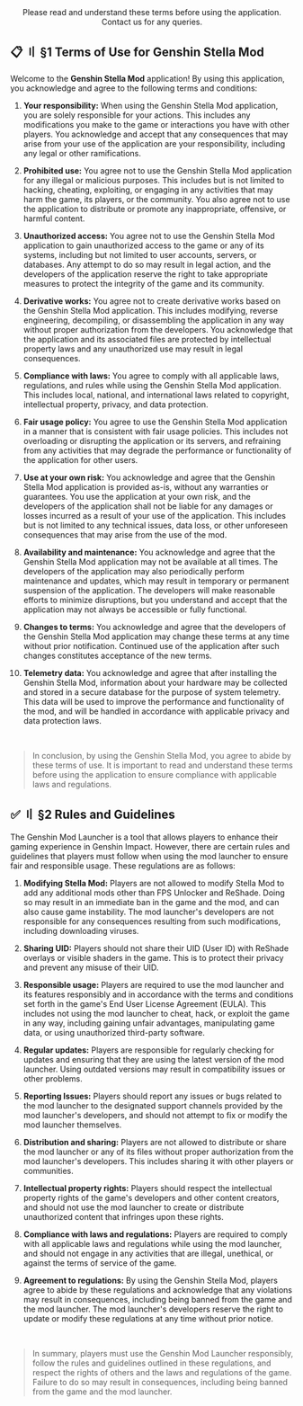 <!-- [[> SEO
###### Number: 1.6

###### Title: Genshin Stella Mod - Terms of Use and Legal Guidelines
###### Description: Read the Terms of Use for Genshin Stella Mod, outlining legal guidelines, user responsibilities, and compliance for enhancing your Genshin Impact experience responsibly.
###### Tags: genshin stella mod terms, user responsibility genshin mod, game mod legal guidelines, genshin impact mod usage, stella mod rules, gaming software terms, mod compliance, genshin mod legalities
###### Canonical: /genshin-impact-reshade/docs?page=terms-of-use
]]> -->

<div align="center">Please read and understand these terms before using the application. Contact us for any queries.</div>

## 📋 〢 §1 Terms of Use for Genshin Stella Mod <!-- {#tos} -->
Welcome to the **Genshin Stella Mod** application! By using this application, you acknowledge and agree to the following terms and conditions:

1. **Your responsibility:**  When using the Genshin Stella Mod application, you are solely responsible for your actions. This includes any modifications you make to the game or interactions you have with other players. You acknowledge and accept that any consequences that may arise from your use of the application are your responsibility, including any legal or other ramifications.

2. **Prohibited use:** You agree not to use the Genshin Stella Mod application for any illegal or malicious purposes. This includes but is not limited to hacking, cheating, exploiting, or engaging in any activities that may harm the game, its players, or the community. You also agree not to use the application to distribute or promote any inappropriate, offensive, or harmful content.

3. **Unauthorized access:** You agree not to use the Genshin Stella Mod application to gain unauthorized access to the game or any of its systems, including but not limited to user accounts, servers, or databases. Any attempt to do so may result in legal action, and the developers of the application reserve the right to take appropriate measures to protect the integrity of the game and its community.

4. **Derivative works:** You agree not to create derivative works based on the Genshin Stella Mod application. This includes modifying, reverse engineering, decompiling, or disassembling the application in any way without proper authorization from the developers. You acknowledge that the application and its associated files are protected by intellectual property laws and any unauthorized use may result in legal consequences.

5. **Compliance with laws:** You agree to comply with all applicable laws, regulations, and rules while using the Genshin Stella Mod application. This includes local, national, and international laws related to copyright, intellectual property, privacy, and data protection.

6. **Fair usage policy:** You agree to use the Genshin Stella Mod application in a manner that is consistent with fair usage policies. This includes not overloading or disrupting the application or its servers, and refraining from any activities that may degrade the performance or functionality of the application for other users.

7. **Use at your own risk:** You acknowledge and agree that the Genshin Stella Mod application is provided as-is, without any warranties or guarantees. You use the application at your own risk, and the developers of the application shall not be liable for any damages or losses incurred as a result of your use of the application. This includes but is not limited to any technical issues, data loss, or other unforeseen consequences that may arise from the use of the mod.

8. **Availability and maintenance:** You acknowledge and agree that the Genshin Stella Mod application may not be available at all times. The developers of the application may also periodically perform maintenance and updates, which may result in temporary or permanent suspension of the application. The developers will make reasonable efforts to minimize disruptions, but you understand and accept that the application may not always be accessible or fully functional.

9. **Changes to terms:** You acknowledge and agree that the developers of the Genshin Stella Mod application may change these terms at any time without prior notification. Continued use of the application after such changes constitutes acceptance of the new terms.

10. **Telemetry data:** You acknowledge and agree that after installing the Genshin Stella Mod, information about your hardware may be collected and stored in a secure database for the purpose of system telemetry. This data will be used to improve the performance and functionality of the mod, and will be handled in accordance with applicable privacy and data protection laws.

<br>

> In conclusion, by using the Genshin Stella Mod, you agree to abide by these terms of use. It is important to read and understand these terms before using the application to ensure compliance with applicable laws and regulations.

## ✅ 〢 §2 Rules and Guidelines <!-- {#rules} -->
The Genshin Mod Launcher is a tool that allows players to enhance their gaming experience in Genshin Impact. However, there are certain rules and guidelines that players must follow when using the mod launcher to ensure fair and responsible usage. These regulations are as follows:

1. **Modifying Stella Mod:** Players are not allowed to modify Stella Mod to add any additional mods other than FPS Unlocker and ReShade. Doing so may result in an immediate ban in the game and the mod, and can also cause game instability. The mod launcher's developers are not responsible for any consequences resulting from such modifications, including downloading viruses.

2. **Sharing UID:** Players should not share their UID (User ID) with ReShade overlays or visible shaders in the game. This is to protect their privacy and prevent any misuse of their UID.

3. **Responsible usage:** Players are required to use the mod launcher and its features responsibly and in accordance with the terms and conditions set forth in the game's End User License Agreement (EULA). This includes not using the mod launcher to cheat, hack, or exploit the game in any way, including gaining unfair advantages, manipulating game data, or using unauthorized third-party software.

4. **Regular updates:** Players are responsible for regularly checking for updates and ensuring that they are using the latest version of the mod launcher. Using outdated versions may result in compatibility issues or other problems.

5. **Reporting Issues:** Players should report any issues or bugs related to the mod launcher to the designated support channels provided by the mod launcher's developers, and should not attempt to fix or modify the mod launcher themselves.

6. **Distribution and sharing:** Players are not allowed to distribute or share the mod launcher or any of its files without proper authorization from the mod launcher's developers. This includes sharing it with other players or communities.

7. **Intellectual property rights:** Players should respect the intellectual property rights of the game's developers and other content creators, and should not use the mod launcher to create or distribute unauthorized content that infringes upon these rights.

8. **Compliance with laws and regulations:** Players are required to comply with all applicable laws and regulations while using the mod launcher, and should not engage in any activities that are illegal, unethical, or against the terms of service of the game.

9. **Agreement to regulations:** By using the Genshin Stella Mod, players agree to abide by these regulations and acknowledge that any violations may result in consequences, including being banned from the game and the mod launcher. The mod launcher's developers reserve the right to update or modify these regulations at any time without prior notice.

<br>

> In summary, players must use the Genshin Mod Launcher responsibly, follow the rules and guidelines outlined in these regulations, and respect the rights of others and the laws and regulations of the game. Failure to do so may result in consequences, including being banned from the game and the mod launcher.